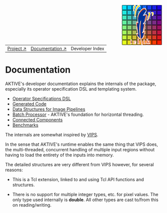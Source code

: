 <img src='../assets/aktive-logo-128.png' style='float:right;'>

||||
|---|---|---|
|[Project ↗](../../README.md)|[Documentation ↗](../index.md)|Developer Index|


# Documentation

AKTIVE's developer documentation explains the internals of the package, especially its operator
specification DSL and templating system.

  - [Operator Specifications DSL](opspec.md)
  - [Generated Code](generated-code.md)
  - [Data Structures for Image Pipelines](pipeline-structures.md)
  - [Batch Processor](batch.md) - AKTIVE's foundation for horizontal threading.
  - [Connected Components](cc.md)
  - [Benchmarks](../../bench/plots/README.md)

The internals are somewhat inspired by [VIPS](https://www.libvips.org/).

In the sense that AKTIVE's runtime enables the same thing that VIPS does, the
multi-threaded, concurrent handling of multiple input regions without having
to load the entirety of the inputs into memory.

The detailed structures are very different from VIPS however, for several reasons:

  - This is a Tcl extension, linked to and using Tcl API functions and structures.

  - There is no support for multiple integer types, etc. for pixel values. The only type used
    internally is __double__. All other types are cast to/from this on reading/writing.

